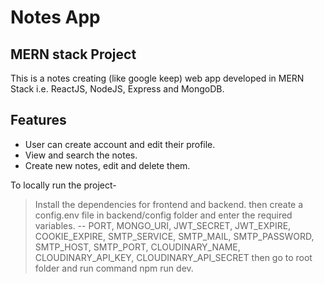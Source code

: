 # Notes App 
## MERN stack Project

This is a notes creating (like google keep) web app developed in MERN Stack i.e. ReactJS, NodeJS, Express and MongoDB.

## Features

- User can create account and edit their profile.
- View and search the notes.
- Create new notes, edit and delete them.

To locally run the project-
> Install the dependencies for frontend and backend.
> then create a config.env file in backend/config folder and enter the required variables.
-- PORT, MONGO_URI, JWT_SECRET, JWT_EXPIRE, COOKIE_EXPIRE, SMTP_SERVICE, SMTP_MAIL, SMTP_PASSWORD, SMTP_HOST, SMTP_PORT, CLOUDINARY_NAME, CLOUDINARY_API_KEY, CLOUDINARY_API_SECRET
> then go to root folder and run command npm run dev.
